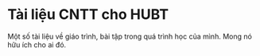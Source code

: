 # Tài liệu CNTT cho HUBT

<p> Một số tài liệu về giáo trình, bài tập trong quá trình học của mình. Mong nó hữu ích cho ai đó. </p>
